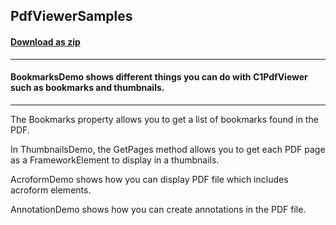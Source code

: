 ## PdfViewerSamples
#### [Download as zip](https://grapecity.github.io/DownGit/#/home?url=https://github.com/GrapeCity/ComponentOne-WPF-Samples/tree/master/NET_4.6.2/C1.WPF.PdfViewer/CS/PdfViewerSamples)
____
#### BookmarksDemo shows different things you can do with C1PdfViewer such as bookmarks and thumbnails.
____
The Bookmarks property allows you to get a list of bookmarks found in the PDF.

In ThumbnailsDemo, the GetPages method allows you to get each PDF page as a FrameworkElement to display in a thumbnails.

AcroformDemo shows how you can display PDF file which includes acroform elements.

AnnotationDemo shows how you can create annotations in the PDF file.
